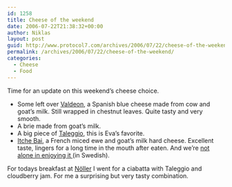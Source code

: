 ```yaml
---
id: 1258
title: Cheese of the weekend
date: 2006-07-22T21:38:32+00:00
author: Niklas
layout: post
guid: http://www.protocol7.com/archives/2006/07/22/cheese-of-the-weekend/
permalink: /archives/2006/07/22/cheese-of-the-weekend/
categories:
  - Cheese
  - Food
---
```

<div class='microid-a5f30ca6f992855a4132f978bdc3304275ff071a'>
  <p>
    Time for an update on this weekend&#8217;s cheese choice.
  </p>
  
  <ul>
    <li>
      Some left over <a href="http://en.wikipedia.org/wiki/Valde%C3%B3n_cheese">Valdeon</a>, a Spanish blue cheese made from cow and goat&#8217;s milk. Still wrapped in chestnut leaves. Quite tasty and very smooth.
    </li>
    <li>
      A brie made from goat&#8217;s milk.
    </li>
    <li>
      A big piece of <a href="http://en.wikipedia.org/wiki/Taleggio_cheese">Taleggio</a>, this is Eva&#8217;s favorite.
    </li>
    <li>
      <a href="http://en.wikipedia.org/wiki/Itche_Bai">Itche Bai</a>, a French miced ewe and goat&#8217;s milk hard cheese. Excellent taste, lingers for a long time in the mouth after eaten. And we&#8217;re <a href="http://www.ragazze.se/2006/02/06/en-alldeles-vanlig-onsdagsmiddag/">not alone in enjoying it </a>(in Swedish).
    </li>
  </ul>
  
  <p>
    For todays breakfast at <a href="http://www.nollerab.com/">N&ouml;ller</a> I went for a ciabatta with Taleggio and cloudberry jam. For me a surprising but very tasty combination.
  </p>
</div>
